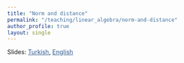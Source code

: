 ```yaml
---
title: "Norm and distance"
permalink: "/teaching/linear_algebra/norm-and-distance"
author_profile: true
layout: single
---
```


Slides: <a href="https://sirmatel.github.io/assets/files/linear_algebra/norm-ve-uzaklik.pdf" style="color: #2d5a8c">Turkish</a>, <a href="https://stanford.edu/class/engr108/lectures/03-norm.pdf" style="color: #2d5a8c">English</a>
